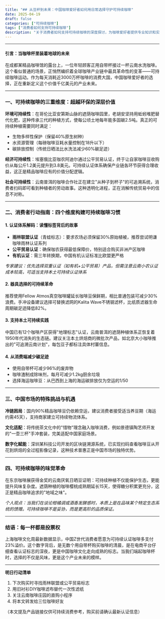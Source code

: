 ```yaml
---
title: "## 从豆杯到未来：中国咖啡爱好者如何用日常选择守护可持续咖啡"
date: 2025-04-19
draft: false
categories: ["可持续咖啡"]
tags: ["消费者如何支持可持续咖啡"]
description: "关于消费者如何支持可持续咖啡的深度探讨，为咖啡爱好者提供专业知识和实用指南。"
---
```


---

#### 引言：当咖啡杯里装着地球的未来
在成都某精品咖啡馆的露台上，一位年轻顾客正用自带杯接过一杯云南水洗咖啡。这个看似普通的场景，正悄然编织着全球咖啡产业链中最具革命性的变革——可持续咖啡运动。作为每天消耗近3000万杯咖啡的消费大国，中国咖啡爱好者的选择，正在重新定义这个价值千亿美元的产业未来。

---

### 一、可持续咖啡的三重维度：超越环保的深层价值

**环境可持续性**：在哥伦比亚安第斯山脉的遮荫咖啡园里，老胡安坚持用蚯蚓堆肥替代化肥，这种传承三代的种植方式，使每公顷土地每年能多固碳2.5吨。真正的可持续种植需要同时满足：
- 生物多样性保护（保留40%原生树种）
- 水资源管理（每磅咖啡豆耗水量控制在18升以下）
- 碳排放控制（传统日晒法比水洗法减少60%碳足迹）

**经济可持续性**：埃塞俄比亚咖农阿迪尔通过公平贸易认证，终于让自家咖啡豆收购价从每公斤1.2美元提升到3.8美元。可持续认证体系确保产业链各环节获得合理收益，这正是精品咖啡应有的价值分配逻辑。

**社会可持续性**：云南普洱的咖啡合作社正在建立"从种子到杯子"的可追溯系统，消费者扫码即可看到种植者的劳动故事。这种透明化进程，正在消解传统贸易中的信息不对称。

---

### 二、消费者行动指南：四个维度构建可持续咖啡习惯

#### 1. 认证体系解码：读懂标签背后的故事
- **雨林联盟认证**（青蛙标志）：要求农场必须保留30%原始植被，推荐尝试明谦咖啡雨林认证系列
- **公平贸易认证**：确保咖农获得最低保障价，特别适合购买非洲产区咖啡
- **有机认证**：需三年转换期，中国有机认证标准比欧盟更严格

*专家建议：优先选择双重认证（如有机+公平贸易）产品，但需注意云南小农认证成本较高，可适当支持本土可持续认证体系*

#### 2. 器具选择的可持续革命
推荐使用Fellow Atmos真空咖啡罐延长咖啡豆保鲜期，相比普通包装可减少30%浪费。手冲设备建议选择可替换滤网的Kalita Wave不锈钢滤杯，比纸质滤器生命周期碳足迹降低82%。

#### 3. 支持本土可持续实践
中国已有12个咖啡产区获得"地理标志"认证，云南普洱的遮荫种植体系正恢复着1950年代消失的生态链。建议关注本土烘焙商的微批次产品，如北京大小咖啡推出的"可追溯云南计划"，每包豆子都标注具体村寨信息。

#### 4. 从消费端减少碳足迹
- 使用自带杯可减少96%的废弃物
- 咖啡渣制成除味剂，每月可减少1.2kg厨余垃圾
- 选择海运咖啡豆：从巴西到上海的海运碳排放仅为空运的1/50

---

### 三、中国市场的特殊挑战与机遇

**冷链困局**：国内90%精品咖啡豆仍依赖空运，建议消费者接受适当养豆期（海运约需45天），支持商家建立可持续物流体系。

**文化适配**：将传统茶文化中的"惜物"理念融入咖啡消费，例如景德镇陶艺师开发的"一壶三杯"手冲套装，完美适配中国家庭场景。

**数字化赋能**：深圳某科技公司开发的区块链溯源系统，已实现扫码查看咖啡豆从开花到烘焙的全过程影像记录，这种技术普惠正是中国市场的独特优势。

---

### 四、可持续咖啡的味觉革命

在东京咖啡展获得金奖的云南厌氧日晒豆证明：可持续种植不仅能保护生态，更能提升风味复杂度。遮荫种植的咖啡樱桃成熟期延长15天，使得糖分积累更充分，这正是精品咖啡追求的"地域之味"。

*个人观点：当我们在谈论柑橘调或酒香发酵感时，本质上是在品味某个特定生态系统的馈赠。可持续咖啡不是妥协，而是更高阶的品质保证。*

---

### 结语：每一杯都是投票权
上海咖啡文化周最新数据显示，中国Z世代消费者愿意为可持续认证咖啡多支付23%溢价。这个数字背后，是无数个用自带杯购买咖啡的清晨，是在电商平台仔细查看认证标志的深夜，更是中国咖啡文化走向成熟的标志。当我们端起咖啡杯时，选择的不仅是风味，更是这个产业未来的模样。

---

**明日行动清单**
1. 下次购买时寻找雨林联盟或公平贸易标志
2. 用旧衬衫DIY咖啡滤布替代一次性滤纸
3. 关注云南咖啡庄园的直购小程序
4. 将本文转发给三位咖啡好友

（本文提及产品链接仅供可持续消费参考，购买前请确认最新认证信息）